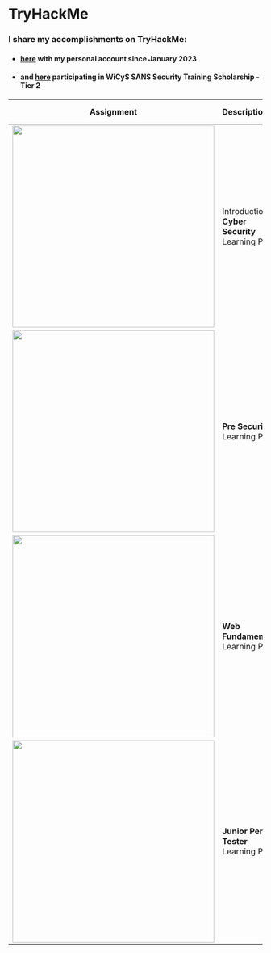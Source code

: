 # TryHackMe


### I share my accomplishments on TryHackMe:

- #### [here](https://tryhackme.com/p/Rosana) with my personal account since January 2023
- #### and [here](https://tryhackme.com/r/p/CyberRosana) participating in WiCyS SANS Security Training Scholarship - Tier 2




| Assignment                                  | Description                | When?     | Hands-on |
| :-----------------------------------------: | :------------------------- | :-------- | --------: | 
| <img src="https://tryhackme-certificates.s3-eu-west-1.amazonaws.com/THM-FBOHY0UAVD.png" style="width:400px;"/> | Introduction to<br>**Cyber Security** Learning Path | September 19, 2024 | 3 | 
| <img src="https://tryhackme-certificates.s3-eu-west-1.amazonaws.com/THM-1GBA9ROYFI.png" style="width:400px;"/> | **Pre Security** Learning Path | October 5, 2024 | 2 | 
|  <img src="https://tryhackme-certificates.s3-eu-west-1.amazonaws.com/THM-SLADXNEMGJ.png" style="width:400px;"/> | **Web Fundamentals** Learning Path | October 17, 2024 | 2 | 
|  <img src="" style="width:400px;"/> | **Junior Pen Tester** Learning Path | in progress | 2 | 
